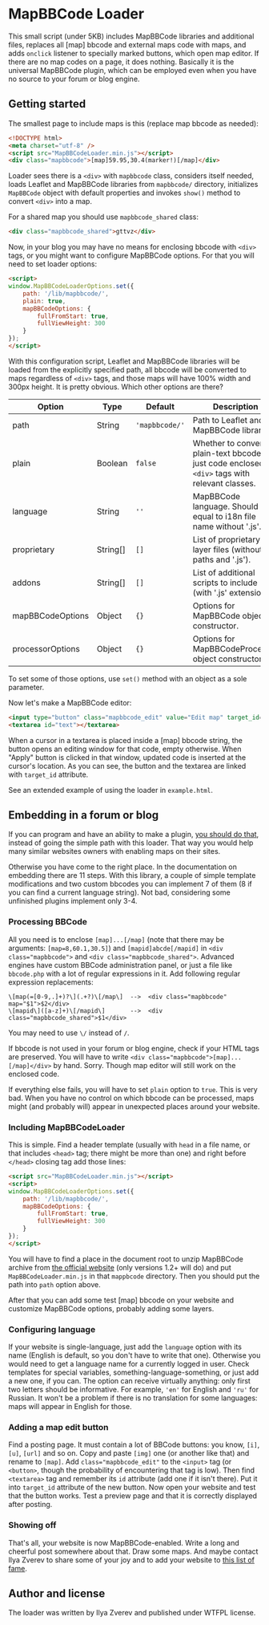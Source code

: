 # MapBBCode Loader

This small script (under 5KB) includes MapBBCode libraries and additional files, replaces all [map] bbcode and external maps code with maps, and adds `onclick` listener to specially marked buttons, which open map editor. If there are no map codes on a page, it does nothing. Basically it is the universal MapBBCode plugin, which can be employed even when you have no source to your forum or blog engine.

## Getting started

The smallest page to include maps is this (replace map bbcode as needed):

```html
<!DOCTYPE html>
<meta charset="utf-8" />
<script src="MapBBCodeLoader.min.js"></script>
<div class="mapbbcode">[map]59.95,30.4(marker!)[/map]</div>
```

Loader sees there is a `<div>` with `mapbbcode` class, considers itself needed, loads Leaflet and MapBBCode libraries from `mapbbcode/` directory, initializes `MapBBCode` object with default properties and invokes `show()` method to convert `<div>` into a map.

For a shared map you should use `mapbbcode_shared` class:

```html
<div class="mapbbcode_shared">gttvz</div>
```

Now, in your blog you may have no means for enclosing bbcode with `<div>` tags, or you might want to configure MapBBCode options. For that you will need to set loader options:

```html
<script>
window.MapBBCodeLoaderOptions.set({
	path: '/lib/mapbbcode/',
	plain: true,
	mapBBCodeOptions: {
		fullFromStart: true,
		fullViewHeight: 300
	}
});
</script>
```

With this configuration script, Leaflet and MapBBCode libraries will be loaded from the explicitly specified path, all bbcode will be converted to maps regardless of `<div>` tags, and those maps will have 100% width and 300px height. It is pretty obvious. Which other options are there?

| Option | Type | Default | Description
|---|---|---|---
| path | String | `'mapbbcode/'` | Path to Leaflet and MapBBCode libraries.
| plain | Boolean | `false` | Whether to convert plain-text bbcode, or just code enclosed in `<div>` tags with relevant classes.
| language | String | `''` | MapBBCode language. Should be equal to i18n file name without '.js'.
| proprietary | String[] | `[]` | List of proprietary layer files (without paths and '.js').
| addons | String[] | `[]` | List of additional scripts to include (with '.js' extensions).
| mapBBCodeOptions | Object | `{}` | Options for MapBBCode object constructor.
| processorOptions | Object | `{}` | Options for MapBBCodeProcessor object constructor.

To set some of those options, use `set()` method with an object as a sole parameter.

Now let's make a MapBBCode editor:

```html
<input type="button" class="mapbbcode_edit" value="Edit map" target_id="text"/>
<textarea id="text"></textarea>
```

When a cursor in a textarea is placed inside a [map] bbcode string, the button opens an editing window for that code, empty otherwise. When "Apply" button is clicked in that window, updated code is inserted at the cursor's location. As you can see, the button and the textarea are linked with `target_id` attribute.

See an extended example of using the loader in `example.html`.

## Embedding in a forum or blog

If you can program and have an ability to make a plugin, [you should do that](http://mapbbcode.org/embedding.html), instead of going the simple path with this loader. That way you would help many similar websites owners with enabling maps on their sites.

Otherwise you have come to the right place. In the documentation on embedding there are 11 steps. With this library, a couple of simple template modifications and two custom bbcodes you can implement 7 of them (8 if you can find a current language string). Not bad, considering some unfinished plugins implement only 3-4.

### Processing BBCode

All you need is to enclose `[map]...[/map]` (note that there may be arguments: `[map=8,60.1,30.5]`) and `[mapid]abcde[/mapid]` in `<div class="mapbbcode">` and `<div class="mapbbcode_shared">`. Advanced engines have custom BBCode administration panel, or just a file like `bbcode.php` with a lot of regular expressions in it. Add following regular expression replacements:

    \[map(=[0-9,.]+)?\](.+?)\[/map\]  -->  <div class="mapbbcode" map="$1">$2</div>
    \[mapid\]([a-z]+)\[/mapid\]       -->  <div class="mapbbcode_shared">$1</div>

You may need to use `\/` instead of `/`.

If bbcode is not used in your forum or blog engine, check if your HTML tags are preserved. You will have to write `<div class="mapbbcode">[map]...[/map]</div>` by hand. Sorry. Though map editor will still work on the enclosed code.

If everything else fails, you will have to set `plain` option to `true`. This is very bad. When you have no control on which bbcode can be processed, maps might (and probably will) appear in unexpected places around your website.

### Including MapBBCodeLoader

This is simple. Find a header template (usually with `head` in a file name, or that includes `<head>` tag; there might be more than one) and right before `</head>` closing tag add those lines:

```html
<script src="MapBBCodeLoader.min.js"></script>
<script>
window.MapBBCodeLoaderOptions.set({
	path: '/lib/mapbbcode/',
	mapBBCodeOptions: {
		fullFromStart: true,
		fullViewHeight: 300
	}
});
</script>
```

You will have to find a place in the document root to unzip MapBBCode archive from [the official website](http://mapbbcode.org) (only versions 1.2+ will do) and put `MapBBCodeLoader.min.js` in that `mappbcode` directory. Then you should put the path into `path` option above.

After that you can add some test [map] bbcode on your website and customize MapBBCode options, probably adding some layers.

### Configuring language

If your website is single-language, just add the `language` option with its name (English is default, so you don't have to write that one). Otherwise you would need to get a language name for a currently logged in user. Check templates for special variables, something-language-something, or just add a new one, if you can. The option can receive virtually anything: only first two letters should be informative. For example, `'en'` for English and `'ru'` for Russian. It won't be a problem if there is no translation for some languages: maps will appear in English for those.

### Adding a map edit button

Find a posting page. It must contain a lot of BBCode buttons: you know, `[i]`, `[u]`, `[url]` and so on. Copy and paste `[img]` one (or another like that) and rename to `[map]`. Add `class="mapbbcode_edit"` to the `<input>` tag (or `<button>`, though the probability of encountering that tag is low). Then find `<textarea>` tag and remember its `id` attribute (add one if it isn't there). Put it into `target_id` attribute of the new button. Now open your website and test that the button works. Test a preview page and that it is correctly displayed after posting.

### Showing off

That's all, your website is now MapBBCode-enabled. Write a long and cheerful post somewhere about that. Draw some maps. And maybe contact Ilya Zverev to share some of your joy and to add your website to [this list of fame](http://mapbbcode.org/forums.html).

## Author and license

The loader was written by Ilya Zverev and published under WTFPL license.

